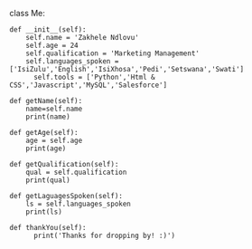class Me:

    def __init__(self):
        self.name = 'Zakhele Ndlovu'
        self.age = 24
        self.qualification = 'Marketing Management'
        self.languages_spoken = ['IsiZulu','English','IsiXhosa','Pedi','Setswana','Swati']
	      self.tools = ['Python','Html & CSS','Javascript','MySQL','Salesforce']

    def getName(self):
        name=self.name
        print(name)

    def getAge(self):
        age = self.age
        print(age)

    def getQualification(self):
        qual = self.qualification
        print(qual)

    def getLaguagesSpoken(self):
        ls = self.languages_spoken
        print(ls)

    def thankYou(self):
	      print('Thanks for dropping by! :)')
